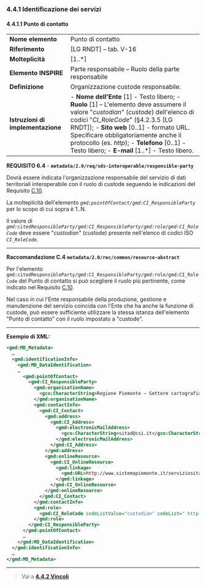 ### 4.4.1 Identificazione dei servizi


#### 4.4.1.1 Punto di contatto

|  |  |
| --- | --- |
| **Nome elemento** | Punto di contatto |
| **Riferimento** | [LG RNDT] – tab. V-16 |
| **Molteplicità** | [1..\*] |
| **Elemento INSPIRE** | Parte responsabile – Ruolo della parte responsabile |
| **Definizione** | Organizzazione custode responsabile. |
| **Istruzioni di implementazione** | - **Nome dell&#39;Ente** [1] - Testo libero; - **Ruolo** [1] – L&#39;elemento deve assumere il valore &quot;_custodian_&quot; (_custode_) dell&#39;elenco di codici &quot;_CI\_RoleCode_&quot; (§4.2.3.5 [LG RNDT]); - **Sito web** [0..1] - formato URL. Specificare obbligatoriamente anche il protocollo (es. _http_); - **Telefono** [0..1] - Testo libero; - **E-mail** [1..\*] - Testo libero. |

**REQUISITO 6.4** - **```metadata/2.0/req/sds-interoperable/responsible-party```**

Dovrà essere indicata l&#39;organizzazione responsabile del servizio di dati territoriali interoperabile con il ruolo di custode seguendo le indicazioni del Requisito [C.10](../../common/identification.md#C.10).

La molteplicità dell&#39;elemento _```gmd:pointOfContact/gmd:CI_ResponsibleParty```_ per lo scopo di cui sopra è 1..N.

Il valore di _```gmd:citedResponsibleParty/gmd:CI_ResponsibleParty/gmd:role/gmd:CI_RoleCode```_ deve essere &quot;_custodian_&quot; (custode) presente nell&#39;elenco di codici ISO _```CI_RoleCode```_.

---

**Raccomandazione C.4**  **```metadata/2.0/rec/common/resource-abstract```**

Per l&#39;elemento ```gmd:citedResponsibleParty/gmd:CI_ResponsibleParty/gmd:role/gmd:CI_RoleCode``` del Punto di contatto si può scegliere il ruolo più pertinente, come indicato nel Requisito [C.10](../../common/identification.md#C.10).

Nel caso in cui l&#39;Ente responsabile della produzione, gestione e manutenzione del servizio coincida con l&#39;Ente che ha anche la funzione di custode, può essere sufficiente utilizzare la stessa istanza dell&#39;elemento &quot;Punto di contatto&quot; con il ruolo impostato a &quot;custode&quot;.

---

**Esempio di XML:**

```xml
<gmd:MD_Metadata>
  …
  <gmd:identificationInfo>
    <gmd:MD_DataIdentification>
    …
      <gmd:pointOfContact>
        <gmd:CI_ResponsibleParty>
          <gmd:organisationName>
            <gco:CharacterString>Regione Piemonte – Settore cartografia e sistema informativo territoriale</gco:CharacterString>
          </gmd:organisationName>
          <gmd:contactInfo>
            <gmd:CI_Contact>
              <gmd:address>
                <gmd:CI_Address>
                  <gmd:electronicMailAddress>
                    <gco:CharacterString>sitad@csi.it</gco:CharacterString>
                  </gmd:electronicMailAddress>
                </gmd:CI_Address>
              </gmd:address>
              <gmd:onlineResource>
                <gmd:CI_OnlineResource>
                  <gmd:linkage>
                    <gmd:URL>http://www.sistemapiemonte.it/serviziositad/</gmd:URL>
                  </gmd:linkage>
                </gmd:CI_OnlineResource>
              </gmd:onlineResource>
            </gmd:CI_Contact>
          </gmd:contactInfo>
          <gmd:role>
            <gmd:CI_RoleCode codeListValue="custodian" codeList=" http://standards.iso.org/iso/19139/resources/gmxCodelists.xml#CI_RoleCode">custode</gmd:CI_RoleCode>
          </gmd:role>
        </gmd:CI_ResponsibleParty>
      </gmd:pointOfContact>
      …
    </gmd:MD_DataIdentification>
  </gmd:identificationInfo>
  …
</gmd:MD_Metadata>
```
---

> Vai a [**4.4.2 Vincoli**](constraints)
